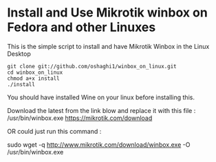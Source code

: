 # Install and Use Mikrotik winbox on Fedora and other Linuxes
This is the simple script to install and have  Mikrotik Winbox in the Linux Desktop



```
git clone git://github.com/oshaghi1/winbox_on_linux.git
cd winbox_on_linux
chmod a+x install
./install

```

You should have installed Wine on your linux before installing this.


Download the latest from the link blow and replace it with this file : /usr/bin/winbox.exe
https://mikrotik.com/download

OR
could just run this command :

sudo wget -q http://www.mikrotik.com/download/winbox.exe -O /usr/bin/winbox.exe


